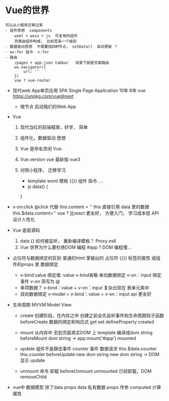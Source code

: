 # Vue的世界
    可以从小程序迁移过来 
    - 组件思想  components  
        wxml + wxss + js  可复用的组件
        页面由组件构成， 比标签高一个级别
    - 数据驱动思想  不需要找DOM节点， setData()  自动更新 ？    
    - wx:for 指令  v-for
    - 路由 
        /pages + app.json tabbar   目录下就是页面路由 
        wx.navigator({
            url: ''
        })
        vue ? vue-router 

- 现代web App单页应用  SPA Single Page Application  10年 6年 
    vue  https://unpkg.com/vue@next 
    - 根节点 启动我们的Web App  

- Vue
    1. 现代当红的前端框架，好学， 简单
    2. 组件化，数据驱动  思想
    3. Vue 是命名空间
        Vue.
    4. Vue.version vue 最新版 vue3 
    5. 对照小程序， 迁移学习 
        - template    wxml 
            模板 {{}} 组件  指令 ....  
        - js    data() {

        }
    
- v-on:click    @click 代替
    this.content = '' this 直接引用 data 里的数据 
    this.$data.content=''
    vue ? 比react 更友好， 方便入门， 学习成本低 
    API 设计人性化 

- Vue 底层源码
    1. data  {}  如何被监听， 重新编译模板？  Proxy  es6 
    2. Vue 世界为什么要杜绝DOM 编程 #app  ?
        DOM 编程慢... 

- 占位符与数据绑定的区别
    普通的html 里输出的 占位符  {{}} 
    标签的属性 或组件的props 里  数据绑定  
    - v-bind:value 绑定值  :value v-bind省略 单向数据绑定 
      v-on：input 绑定事件 v-on 简写为 @
    - 单项数据？
      v-bind：value + v-on：input 复杂出现在 表单元素中
    - 双向数据绑定
      v-model = v-bind：value + v-on：input
      api 更友好

-  生命周期  MVVM
   Model View
   - create 创建阶段，在内存之中
        创建之前会先监听事件和生命周期钩子函数 beforeCreate
        数据的绑定和响应式 get set defineProperty created

    - mount 从内存中 去到页面真实DOM 上
      template 编译成dom string  beforeMount
      dom string -> app.mount('#app') mounted

    - update 组件不是静态事件 counter
      事件
      数据请求
      this.$data.counter
      this.counter  beforeUpdate new dom string
      new dom string -> DOM 显示 update

    - unmount
       命令 卸载 beforeUnmount
       unmounted 已经卸载，DOM removeChild

- vue中 数据模型 除了data props
   data 私有数据
   props 传参
   computed 计算属性
